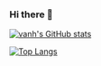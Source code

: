 ### Hi there 👋

[![vanh's GitHub stats](https://github-readme-stats.vercel.app/api?username=vietanhle97&count_private=true&show_icons=true&theme=github_dark)](https://github.com/anuraghazra/github-readme-stats)

[![Top Langs](https://github-readme-stats.vercel.app/api/top-langs/?username=vietanhle97&langs_count=8&theme=github_dark)](https://github.com/anuraghazra/github-readme-stats)
